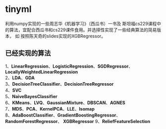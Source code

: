 # tinyml
利用numpy实现的一些周志华《机器学习》（西瓜书）一书及 斯坦福cs229课程中的算法，宜配合西瓜书和cs229课件食用。并选择性实现了一些经典算法的简易版本，
如 按照陈天奇的slides实现的XGBRegressor。
## 已经实现的算法
1、**LinearRegression**、**LogisticRegression**、**SGDRegressor**、**LocallyWeightedLinearRegression**  
2、**LDA**、**GDA**  
3、**DecisionTreeClassifier**、**DecisionTreeRegressor**  
4、**SVC**  
5、**NaiveBayesClassifier**  
6、**KMeans**、**LVQ**、**GaussianMixture**、**DBSCAN**、**AGNES**  
7、**MDS**、**PCA**、**KernelPCA**、**LLE**、**Isomap**  
8、**AdaBoostClassifier**、**GradientBoostingRegressor**、**RandomForestRegressor**、
**XGBRegressor**
9、**ReliefFeatureSelection**
